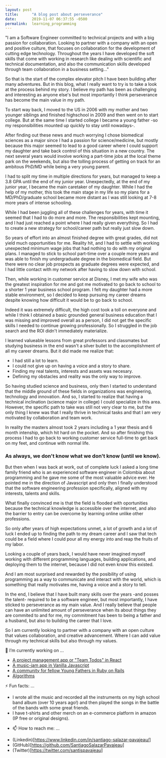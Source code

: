 ```yaml
---
layout: post
title:      "A blog post about perseverance"
date:       2019-11-07 06:37:55 -0500
permalink:  learning_programming
---
```


"I am a Software Engineer committed to technical projects and with a big passion for collaboration. Looking to partner with a company with an open and positive culture, that focuses on collaboration for the development of cutting edge technology. Throughout the years I have developed the soft skills that come with working in research like dealing with scientific and technical documentation, and also the communication skills developed through team collaboration in a business setting..."

So that is the start of the complex elevator pitch I have been building after many adventures. But in this blog, what I really want to try is to take a look at the process behind my story. I believe my path has been as challenging and interesting as anyone else's but most importantly I think perseverance has become the main value in my path.

To start way back, I moved to the US in 2006 with my mother and two younger siblings and finished highschool in 2009 and then went on to start college. But at the same time I started college I became a young father -so my responsibilities mounted up quickly to stay until nowadays-. 

After finding out these news and much worrying I chose biomedical sciences as a major since I had a passion for science/medicine, but mostly because this major seemed to lead to a good career where I could support my daughter and take back control of this situation in a new country. The next several years would involve working a part-time jobs at the local theme park on the weekends, but also the tolling process of getting on track for an ambitous PhD/MD while being a very young parent.

I had to split my time in multiple directions for years, but managed to keep a 3.8 GPA until the end of my junior year. Unexpectedly, at the end of my junior year, I became the main caretaker of my daughter. While I had the help of my mother, this took the main stage in my life so my plans for a MD/PhD/graduate school became more distant as I was still looking at 7-8 more years of intense schooling.

While I had been juggling all of these challenges for years, with time it seemed that I had to do more and more. The responsibilities kept mounting, and I had just reached a point where I had really given everything. So I had to create a new strategy for school/career path but really just slow down.

So years of effort into an almost finished degree with great grades, did not yield much opportunities for me. Reality hit, and I had to settle with working unexpected minimum wage jobs that had nothing to do with my original plans. I managed to stick to school part-time over a couple more years and was able to finish my undergraduate degree in the biomedical field. But there were no clear job prospects as graduate degrees were expected, and I had little contact with my network after having to slow down with school.

Then, while working in customer service at Disney, I met my wife who was the greatest inspiration for me and got me motivated to go back to school to a shorter 1 year business school program. I felt my daughter had a more stable environment, so I decided to keep pursuing my career dreams despite knowing how difficult it would be to go back to school. 

Indeed it was extremely difficult, the high cost took a toll on everyone and while I think I obtained a basic grounded general business education that I was missing and improved overall as a person, I did not get the specific skills I needed to continue growing professionally. So I struggled in the job search and the ROI didn't immediately materialize. 

I learned valueable lessons from great professors and classmates but studying business in the end wasn't a silver bullet to the accomplishment of all my career dreams. But it did made me realize that: 

* I had still a lot to learn.
* I could not give up on having a voice and a story to share.
* Finding my real talents, interests and assets was necesary.
* Defining my obstacles and reality was the only way to improve.

So having studied science and business, only then I started to understand that the middle ground of these fields in organizations was engineering, technology and innovation. And so, I started to realize that having a technical inclination (science major in college) I could specialize in this area. However, the specific path to take was still not very clear to me, but the only thing I knew was that I really thrive in technical tasks and that I am very motivated by collaboration and team work.

In reality the masters almost took 2 years including a 1 year thesis and 6 month intenship, which hit hard on the pocket. And so after finishing this process I had to go back to working customer service full-time to get back on my feet, and continue with normal life.

### As always, we don't know what we don't know (until we know).

But then when I was back at work, out of complete luck I asked a long time family friend who is an experienced software engineer in Colombia about programming and he gave me some of the most valuable advice ever. He pointed me in the direction of Javascript and only then I finally understood that the software engineering profession specifically, aligned with my interests, talents and skills. 

What finally convinced me is that the field is flooded with oportunities because the technical knowledge is accessible over the internet, and also the barrier to entry can be overcome by learning online unlike other professions. 

So only after years of high expectations unmet, a lot of growth and a lot of luck I ended up to finding the path to my dream career and I saw that tech could be a field where I could pour all my energy into and reap the fruits of my labor.

Looking a couple of years back, I would have never imagined myself working with different programming languages, building applications, and deploying them to the internet, because I did not even know this existed.

And I am most surprised and rewarded by the posibility of using programming as a way to communicate and interact with the world, which is something that really motivates me, having a voice and a story to tell.

In the end, I believe that I have built many skills over the years -and posses the talent- required to be a software engineer, but most importantly, I have sticked to perseverance as my main value. And I really believe that people can have an unlimited amount of perseverance when its about things they are commited to and for me, my commitment has been to being a father and a husband, but also to building the career that I love. 

So I am currently looking to partner with a company with an open culture that values collaboration, and creative advancement. Where I can add value through my technical skills but also through my values.

🔭 I’m currently working on ...
* [A project management app or "Team Todos" in React](https://santiagosalazarpavajeau.github.io/react-projects/#/projects)
* [A music-jam app in Vanilla Javascript](santiagosalazarpavajeau.github.io/chords_beats_frontend/)
* [A community for fellow Young Fathers in Ruby on Rails](https://pure-island-81017.herokuapp.com/)
* [Algorithms](https://github.com/SantiagoSalazarPavajeau/coding_challenges)


⚡ Fun facts: ...
* I wrote all the music and recorded all the instruments on my high school band album (over 10 years ago!) and then played the songs in the battle of the bands with some great friends.
* I have t-shirts and other merch on an e-commerce platform in amazon (IP free or original designs).

- 📫 How to reach me: ...
* (Linkedin)[https://www.linkedin.com/in/santiago-salazar-pavajeau/]
* (GitHub)[https://github.com/SantiagoSalazarPavajeau]
* (Twitter)[https://twitter.com/santispavajeau]

